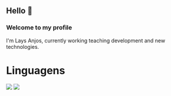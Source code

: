 ## Hello 👋
### Welcome to my profile
I'm Lays Anjos, currently working teaching development and new technologies.

# Linguagens
<div style="display: inline_block>
 
 <img src="https://cdn.jsdelivr.net/gh/devicons/devicon@latest/icons/csharp/csharp-original.svg" />
 <img src="https://cdn.jsdelivr.net/gh/devicons/devicon@latest/icons/javascript/javascript-original.svg" />
 <img src="https://cdn.jsdelivr.net/gh/devicons/devicon@latest/icons/p5js/p5js-original.svg" />
        
</div>

          
          


